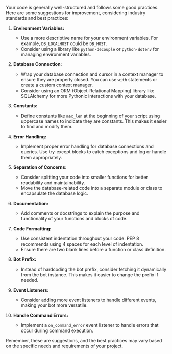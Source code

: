 Your code is generally well-structured and follows some good practices. Here are some suggestions for improvement, considering industry standards and best practices:

1. **Environment Variables:**
   - Use a more descriptive name for your environment variables. For example, `DB_LOCALHOST` could be `DB_HOST`.
   - Consider using a library like `python-decouple` or `python-dotenv` for managing environment variables.

2. **Database Connection:**
   - Wrap your database connection and cursor in a context manager to ensure they are properly closed. You can use `with` statements or create a custom context manager.
   - Consider using an ORM (Object-Relational Mapping) library like SQLAlchemy for more Pythonic interactions with your database.

3. **Constants:**
   - Define constants like `max_len` at the beginning of your script using uppercase names to indicate they are constants. This makes it easier to find and modify them.

4. **Error Handling:**
   - Implement proper error handling for database connections and queries. Use try-except blocks to catch exceptions and log or handle them appropriately.

5. **Separation of Concerns:**
   - Consider splitting your code into smaller functions for better readability and maintainability.
   - Move the database-related code into a separate module or class to encapsulate the database logic.

6. **Documentation:**
   - Add comments or docstrings to explain the purpose and functionality of your functions and blocks of code.

7. **Code Formatting:**
   - Use consistent indentation throughout your code. PEP 8 recommends using 4 spaces for each level of indentation.
   - Ensure there are two blank lines before a function or class definition.

8. **Bot Prefix:**
   - Instead of hardcoding the bot prefix, consider fetching it dynamically from the bot instance. This makes it easier to change the prefix if needed.

9. **Event Listeners:**
   - Consider adding more event listeners to handle different events, making your bot more versatile.

10. **Handle Command Errors:**
    - Implement a `on_command_error` event listener to handle errors that occur during command execution.

Remember, these are suggestions, and the best practices may vary based on the specific needs and requirements of your project.